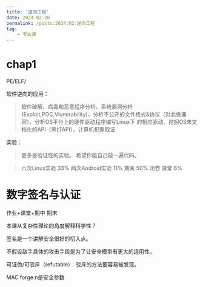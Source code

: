 ```yaml
---
title: '逆向工程'
date: 2024-02-26
permalink: /posts:2024:02:逆向工程
tag: 
    - 专业课
---
```


# chap1 
PE/ELF/

软件逆向的应用：

> 软件破解、病毒和恶意程序分析、系统漏洞分析(Exploit,POC,Vlunerability)、分析不公开的文件格式&协议（对此做兼容）、分析OS平台上的硬件驱动程序编写Linux下
> 的相应驱动、挖掘OS未文档化的API（黑灯API）、计算机犯罪取证

实验：

> 更多是验证性的实验。
> 希望你能自己敲一遍代码。

> 六次Linux实验 33%
> 两次Android实验 11%
> 期末 50% 闭卷
> 课堂 6%


# 数字签名与认证

作业+课堂+期中
期末

本课从复杂性理论的角度解释科学性？

签名是一个讲解安全很好的切入点。

不假设敌手具体的攻击手段是为了让安全模型有更大的适用性。

可证伪/可驳斥（refutable）：驳斥的方法要容易被发现。

MAC forge:n是安全参数